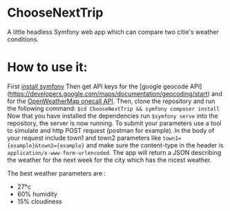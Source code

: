 # ChooseNextTrip
A little headless Symfony web app which can compare two citie's weather conditions.

# How to use it:
First [install symfony](https://symfony.com/doc/4.2/setup.html#installing-symfony)
Then get API keys for the [google geocode API] (https://developers.google.com/maps/documentation/geocoding/start) and for the [OpenWeatherMap onecall API](https://openweathermap.org/api/one-call-api?gclid=EAIaIQobChMIoOXN1Mqa6wIVBZ3VCh0GYwtDEAAYASAAEgJfP_D_BwE).
Then, clone the repository and run the following command: `$cd ChooseNextTrip && symfony composer install`
Now that you have installed the dependencies run `$symfony serve` into the repository, the server is now running.
To submit your parameters use a tool to simulate and http POST request (postman for example).
In the body of your request include town1 and town2 parameters like `town1={example}&town2={example}` and make sure the content-type in the header is `application/x-www-form-urlencoded`.
The app will return a JSON describing the weather for the next week for the city which has the nicest weather.

The best weather parameters are :
- 27°c
- 60% humidity
- 15% cloudiness
